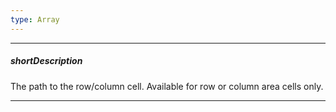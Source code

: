 ```yaml
---
type: Array
---
```

---
##### shortDescription
The path to the row/column cell. Available for row or column area cells only.

---
